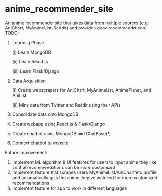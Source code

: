 # anime_recommender_site
An anime recommender site that takes data from multiple sources (e.g. AniChart, MyAnimeList, Reddit) and provides good recommendations.
TODO:
1. Learning Phase

   (i)    Learn MongoDB

   (ii)   Learn React.js

   (iii)  Learn Flask/Django
3. Data Acquisition

   (i)  Create webscrapers for AniChart, MyAnimeList, AnimePlanet, and AniList

   (ii) Mine data from Twitter and Reddit using their APIs

5. Consolidate data onto MongoDB
6. Create webapp using React.js & Flask/Django
7. Create chatbot using MongoDB and ChatBase(?)
8. Connect chatbot to website

Future Improvement:
1. Implement ML algorithm & UI features for users to input anime they like so that recommendations can be more customized
2. Implement feature that scrapes users MyAnimeList/AniChart/etc profile and automatically gets the anime they've watched for more customized recommendations
3. Implement feature for app to work in different languages

